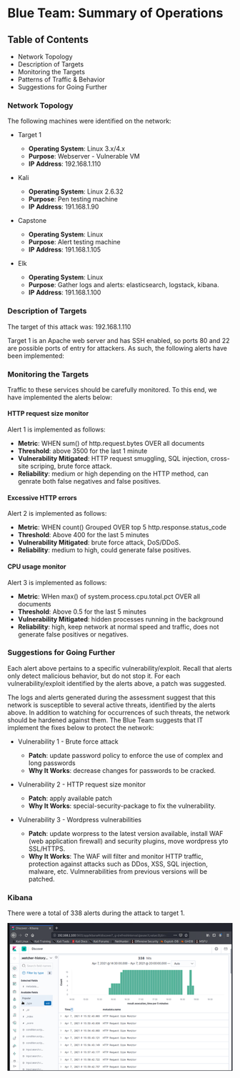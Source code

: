 # Blue Team: Summary of Operations
 
## Table of Contents
- Network Topology
- Description of Targets
- Monitoring the Targets
- Patterns of Traffic & Behavior
- Suggestions for Going Further
 
### Network Topology
 
The following machines were identified on the network:
- Target 1
  - **Operating System**: Linux 3.x/4.x
  - **Purpose**: Webserver - Vulnerable VM
  - **IP Address**: 192.168.1.110
  
- Kali
  - **Operating System**: Linux 2.6.32
  - **Purpose**: Pen testing machine
  - **IP Address**: 191.168.1.90
  
- Capstone
  - **Operating System**: Linux
  - **Purpose**: Alert testing machine
  - **IP Address**: 191.168.1.105
  
- Elk
  - **Operating System**: Linux
  - **Purpose**: Gather logs and alerts: elasticsearch, logstack, kibana.
  - **IP Address**: 191.168.1.100
  
 
### Description of Targets
 
The target of this attack was: 192.168.1.110
 
Target 1 is an Apache web server and has SSH enabled, so ports 80 and 22 are possible ports of entry for attackers. As such, the following alerts have been implemented:
 
### Monitoring the Targets
 
Traffic to these services should be carefully monitored. To this end, we have implemented the alerts below:
 
#### HTTP request size monitor
Alert 1 is implemented as follows:
  - **Metric**:  WHEN sum() of http.request.bytes OVER all documents
  - **Threshold**: above 3500 for the last 1 minute
  - **Vulnerability Mitigated**: HTTP request smuggling, SQL injection, cross-site scriping, brute force attack.
  - **Reliability**: medium or high depending on the HTTP method, can genrate both false negatives and false positives.
  
#### Excessive HTTP errors
Alert 2 is implemented as follows:
  - **Metric**: WHEN count() Grouped OVER top 5 http.response.status_code
  - **Threshold**: Above 400 for the last 5 minutes
  - **Vulnerability Mitigated**: brute force attack, DoS/DDoS.
  - **Reliability**: medium to high, could generate false positives.
  
#### CPU usage monitor
Alert 3 is implemented as follows:
  - **Metric**: WHen max() of system.process.cpu.total.pct OVER all documents
  - **Threshold**: Above 0.5 for the last 5 minutes
  - **Vulnerability Mitigated**: hidden processes running in the background
  - **Reliability**: high, keep network at normal speed and traffic, does not generate false positives or negatives. 
 
### Suggestions for Going Further
 
Each alert above pertains to a specific vulnerability/exploit. Recall that alerts only detect malicious behavior, but do not stop it. For each vulnerability/exploit identified by the alerts above, a patch was suggested.

The logs and alerts generated during the assessment suggest that this network is susceptible to several active threats, identified by the alerts above. In addition to watching for occurrences of such threats, the network should be hardened against them. The Blue Team suggests that IT implement the fixes below to protect the network:

- Vulnerability 1 - Brute force attack
  - **Patch**:  update password policy to enforce the use of complex and long passwords
  - **Why It Works**: decrease changes for passwords to be cracked.
  
- Vulnerability 2 - HTTP request size monitor
  - **Patch**: apply available patch
  - **Why It Works**: special-security-package to fix the vulnerability.
  
- Vulnerability 3 - Wordpress vulnerabilities
  - **Patch**: update worpress to the latest version available, install WAF (web application firewall) and security plugins, move wordpress yto SSL/HTTPS.
  - **Why It Works**: The WAF will filter and monitor HTTP traffic, protection against attacks such as DDos, XSS, SQL injection, malware, etc. Vulmnerabilities from previous versions will be patched. 
  
### Kibana 
There were a total of 338 alerts during the attack to target 1.

<img src="https://github.com/pbottari/Cybersecurity-/blob/main/Pentesting/WordPress/Images/kib0.png" width="1000"> 
